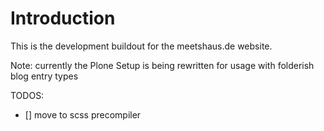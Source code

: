 Introduction
============

This is the development buildout for the meetshaus.de website.

Note: currently the Plone Setup is being rewritten for usage with folderish
blog entry types

TODOS:

- [] move to scss precompiler
